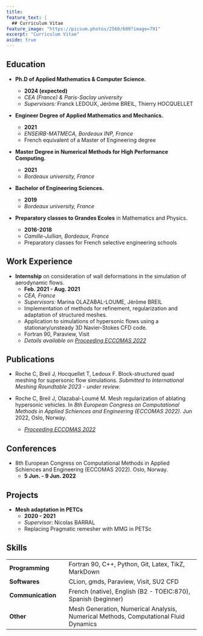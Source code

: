 ```yaml
---
title: 
feature_text: |
  ## Curriculum Vitae
feature_image: "https://picsum.photos/2560/600?image=791"
excerpt: "Curriculum Vitae"
aside: true
---
```


<center> </center>

## Education

* **Ph.D of Applied Mathematics & Computer Science.** 
  * **2024 (expected)**
  * _CEA (France) & Paris-Saclay university_  
  * _Supervisors:_ Franck LEDOUX, Jérôme BREIL, Thierry HOCQUELLET


* **Engineer Degree of Applied Mathematics and Mechanics.**
  * **2021**  
  * _ENSEIRB-MATMECA, Bordeaux INP, France_  
  * French equivalent of a Master of Engineering degree


* **Master Degree in Numerical Methods for High Performance Computing.** 
  * **2021**  
  * _Bordeaux university, France_  


* **Bachelor of Engineering Sciences.** 
  * **2019**  
  * _Bordeaux university, France_  


* **Preparatory classes to Grandes Ecoles** in Mathematics and Physics.  
  * **2016-2018**  
  * _Camille-Jullian, Bordeaux, France_
  * Preparatory classes for French selective engineering schools

## Work Experience

* **Internship** on consideration of wall deformations in the simulation of aerodynamic flows.
  * **Feb. 2021 - Aug. 2021**
  * _CEA, France_
  * _Supervisors:_ Marina OLAZABAL-LOUME, Jérôme BREIL
  * Implementation of methods for refinement, regularization and adaptation of structured meshes. 
  * Application to simulations of hypersonic flows using a stationary/unsteady 3D Navier-Stokes CFD code.
  * Fortran 90, Paraview, Visit
  * _Details available on [Proceeding ECCOMAS 2022](https://claireroche.github.io/conference%20proceeding/2022/11/24/eccomas-proceeding/)_


## Publications

* Roche C, Breil J, Hocquellet T, Ledoux F. Block-structured quad meshing for supersonic flow simulations.
  _Submitted to International Meshing Roundtable 2023 - under review._

* Roche C, Breil J, Olazabal-Loumé M. Mesh regularization of ablating hypersonic vehicles. In _8th European
  Congress on Computational Methods in Applied Schiences and Engineering (ECCOMAS 2022)_. Jun 2022,
  Oslo, Norway.
  * _[Proceeding ECCOMAS 2022](https://claireroche.github.io/conference%20proceeding/2022/11/24/eccomas-proceeding/)_

## Conferences

* 8th European Congress on Computational Methods in Applied Schiences and Engineering (ECCOMAS 2022).
  Oslo, Norway.
  * **5 Jun. - 9 Jun. 2022**


## Projects

* **Mesh adaptation in PETCs**
  * **2020 - 2021**
  * _Supervisor:_ Nicolas BARRAL
  * Replacing Pragmatic remesher with MMG in PETSc




## Skills

|                                  |                                                                                      |
|:------------------------------------------|:-------------------------------------------------------------------------------------|
| **Programming**                           | Fortran 90, C++, Python, Git, Latex, TikZ, MarkDown                                  |
| **Softwares**                             | CLion, gmds, Paraview, Visit, SU2 CFD                                                |
| **Communication**&nbsp;&nbsp;&nbsp;&nbsp; | French (native), English (B2 - TOEIC:870), Spanish (beginner)                        |
| **Other**                                 | Mesh Generation, Numerical Analysis, Numerical Methods, Computational Fluid Dynamics |
